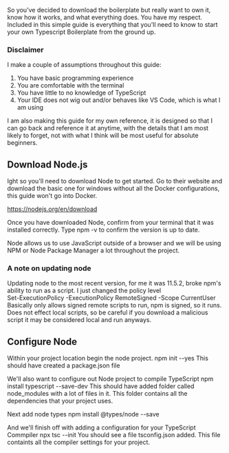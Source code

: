 So you've decided to download the boilerplate but really want to own it, know how it works, and what everything does. You have my respect. Included in this simple guide is everything that you'll need to know to start your own Typescript Boilerplate from the ground up.
### Disclaimer 

I make a couple of assumptions throughout this guide:
1. You have basic programming experience
2. You are comfortable with the terminal
3. You have little to no knowledge of TypeScript
4. Your IDE does not wig out and/or behaves like VS Code, which is what I am using

I am also making this guide for my own reference, it is designed so that I can go back and reference it at anytime, with the details that I am most likely to forget, not with what I think will be most useful for absolute beginners. 
## Download Node.js

Ight so you'll need to download Node to get started. Go to their website and download the basic one for windows without all the Docker configurations, this guide won't go into Docker.

https://nodejs.org/en/download

Once you have downloaded Node, confirm from your terminal that it was installed correctly. Type npm -v to confirm the version is up to date.

Node allows us to use JavaScript outside of a browser and we will be using NPM or Node Package Manager a lot throughout the project.

### A note on updating node
Updating node to the most recent version, for me it was 11.5.2, broke npm's ability to run as a script. I just changed the policy level  
	Set-ExecutionPolicy -ExecutionPolicy RemoteSigned -Scope CurrentUser
Basically only allows signed remote scripts to run, npm is signed, so it runs. Does not effect local scripts, so be careful if you download a malicious script it may be considered local and run anyways.

## Configure Node

Within your project location begin the node project.
	npm init --yes
This should have created a package.json file

We'll also want to configure out Node project to compile TypeScript
	npm install typescript --save-dev
This should have added folder called node_modules with a lot of files in it. This folder contains all the dependencies that your project uses.

Next add node types 
	npm install @types/node --save

And we'll finish off with adding a configuration for your TypeScript Commpiler
	npx tsc --init
You should see a file tsconfig.json added. This file containts all the compiler settings for your project. 